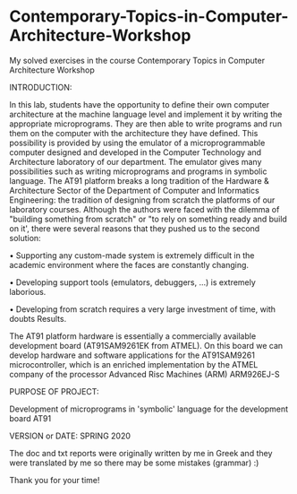 # Contemporary-Topics-in-Computer-Architecture-Workshop

My solved exercises in the course Contemporary Topics in Computer Architecture Workshop

INTRODUCTION:

In this lab, students have the opportunity to define their own computer architecture at the machine language level and implement it by writing the appropriate microprograms. They are then able to write programs and run them on the computer with the architecture they have defined. This possibility is provided by using the emulator of a microprogrammable computer designed and developed in the Computer Technology and Architecture laboratory of our department. The emulator gives many possibilities such as writing microprograms and programs in symbolic language.
The AT91 platform breaks a long tradition of the Hardware & Architecture Sector
of the Department of Computer and Informatics Engineering: the tradition of designing from scratch the platforms of our laboratory courses.
Although the authors were faced with the dilemma of "building something from scratch" or "to
rely on something ready and build on it', there were several reasons that
they pushed us to the second solution:

• Supporting any custom-made system is extremely difficult
in the academic environment where the faces are constantly changing.

• Developing support tools (emulators, debuggers, ...) is extremely laborious.

• Developing from scratch requires a very large investment of time, with doubts
Results.

The AT91 platform hardware is essentially a commercially available development board (AT91SAM9261EK from ATMEL). On this board we can
develop hardware and software applications for the AT91SAM9261 microcontroller,
which is an enriched implementation by the ATMEL company of the processor
Advanced Risc Machines (ARM) ARM926EJ-S


PURPOSE OF PROJECT:

Development of microprograms in 'symbolic' language for the development board ΑΤ91

VERSION or DATE: SPRING 2020

The doc and txt reports were originally written by me in Greek and they were translated by me so there may be some mistakes (grammar) :)

Thank you for your time!
